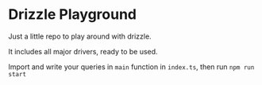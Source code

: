 # Drizzle Playground

Just a little repo to play around with drizzle.

It includes all major drivers, ready to be used.

Import and write your queries in `main` function in `index.ts`, then run `npm run start`